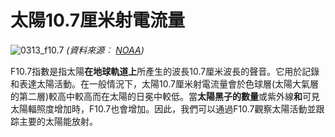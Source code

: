 # 太陽10.7厘米射電流量

![0313_f10.7](./static/0313_f10.7.gif)
*(資料來源︰ [NOAA](https://www.swpc.noaa.gov/phenomena/f107-cm-radio-emissions))*

F10.7指數是指太陽**在地球軌道上**所產生的波長10.7厘米波長的聲音。它用於記錄和表達太陽活動。在一般情況下，太陽10.7厘米射電流量會於色球層(太陽大氣層的第二層)較高中較高而在太陽的日冕中較低。當**太陽黑子的數量**或紫外線**和**可見太陽輻照度增加時，F10.7也會增加。因此，我們可以通過F10.7觀察太陽活動並跟踪主要的太陽能放射。
